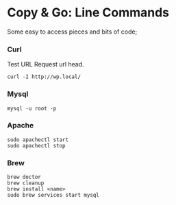 # Copy & Go: Line Commands 
Some easy to access pieces and bits of code;


### Curl

Test URL
Request url head.
```
curl -I http://wp.local/
```


### Mysql

```
mysql -u root -p
```


### Apache

```
sudo apachectl start
sudo apachectl stop
```

### Brew

```
brew doctor
brew cleanup
brew install <name>
sudo brew services start mysql
```